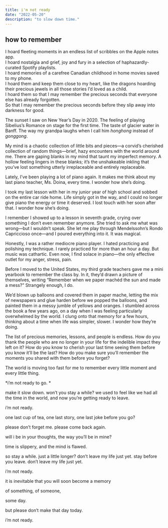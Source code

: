 ```yaml
---
title: i'm not ready
date: "2022-05-20"
description: "to slow down time."
---
```


## how to remember 

I hoard fleeting moments in an endless list of scribbles on the Apple notes app.    
I hoard nostalgia and grief, joy and fury in a selection of haphazardly-curated Spotify playlists.  
I hoard memories of a carefree Canadian childhood in home movies saved to my phone.     
I hoard them and keep them close to my heart, like the dragons hoarding their precious jewels in all those stories I’d loved as a child.        
I hoard them so that I may remember the precious seconds that everyone else has already forgotten.      
So that I may remember the precious seconds before they slip away into darkness for good. 

The sunset I saw on New Year’s Day in 2020. The feeling of playing Sibelius’s Romance on stage for the first time. The taste of glacier water in Banff. The way my grandpa laughs when I call him *honghong* instead of *gonggong*. 

My mind is a chaotic collection of little bits and pieces—a corvid’s cherished collection of random things—brief, hazy encounters with the world around me. There are gaping blanks in my mind that taunt my imperfect memory. A hollow feeling lingers in these blanks; it’s the unshakeable inkling that you’ve lost something utterly irreplaceable and entirely replaceable. 

Lately, I’ve been playing a lot of piano again. It makes me think about my last piano teacher, Ms. Doina, every time. I wonder how she’s doing. 

I took my last lesson with her in my junior year of high school and sobbed on the entire car ride home. Life simply got in the way, and I could no longer give piano the energy or time it deserved. I lost touch with her soon after that. I wonder how she’s doing. 

I remember I showed up to a lesson in seventh grade, crying over something I don’t even remember anymore. She tried to ask me what was wrong—but I wouldn’t speak. She let me play through Mendelssohn’s Rondo Capriccioso once—and I poured everything into it. It was magical. 

Honestly, I was a rather mediocre piano player. I hated practicing and polishing my technique. I rarely practiced for more than an hour a day. But music was cathartic. Even now, I find solace in piano—the only effective outlet for my anger, stress, pain. 

Before I moved to the United States, my third grade teachers gave me a mini yearbook to remember the class by. In it, they’d drawn a picture of themselves, writing “Remember when we paper machéd the sun and made a mess?” Strangely enough, I do. 

We’d blown up balloons and covered them in paper mache, letting the mix of newspapers and glue harden before we popped the balloons, and painted them in a messy jumble of yellows and oranges. I stumbled across the book a few years ago, on a day when I was feeling particularly overwhelmed by the world. I clung onto that memory for a few hours, thinking about a time when life was simpler, slower. I wonder how they’re doing. 

The list of precious memories, lessons, and people is endless. How do you thank the people who are no longer in your life for the indelible impact they left on it? How do you know to cherish your last time seeing them before you know it’ll be the last? How do you make sure you’ll remember the moments you shared with them before you forget? 

The world is moving too fast for me to remember every little moment and every little thing. 

*i’m not ready to go. *

make it slow down. 
won’t you stay a while? 
we used to feel like we had all the time in the world, 
and now you’re getting ready to leave. 

i’m not ready. 

one last cup of tea, 
one last story, 
one last joke 
before you go?

please don’t forget me. 
please come back again. 

will i be in your thoughts, the way you’ll be in mine? 

time is slippery, 
and the mind is flawed. 

so stay a while. 
just a little longer? 
don’t leave my life just yet. 
stay before you leave. 
don’t leave my life just yet. 

i’m not ready. 

it is inevitable 
that you will soon 
become a memory 

of something, 
of someone, 

some day. 

but please don’t make that day today. 

i’m not ready. 